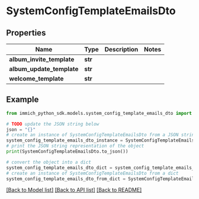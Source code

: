 # SystemConfigTemplateEmailsDto


## Properties

Name | Type | Description | Notes
------------ | ------------- | ------------- | -------------
**album_invite_template** | **str** |  | 
**album_update_template** | **str** |  | 
**welcome_template** | **str** |  | 

## Example

```python
from immich_python_sdk.models.system_config_template_emails_dto import SystemConfigTemplateEmailsDto

# TODO update the JSON string below
json = "{}"
# create an instance of SystemConfigTemplateEmailsDto from a JSON string
system_config_template_emails_dto_instance = SystemConfigTemplateEmailsDto.from_json(json)
# print the JSON string representation of the object
print(SystemConfigTemplateEmailsDto.to_json())

# convert the object into a dict
system_config_template_emails_dto_dict = system_config_template_emails_dto_instance.to_dict()
# create an instance of SystemConfigTemplateEmailsDto from a dict
system_config_template_emails_dto_from_dict = SystemConfigTemplateEmailsDto.from_dict(system_config_template_emails_dto_dict)
```
[[Back to Model list]](../README.md#documentation-for-models) [[Back to API list]](../README.md#documentation-for-api-endpoints) [[Back to README]](../README.md)


